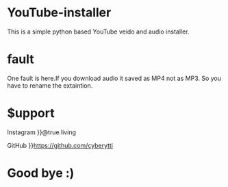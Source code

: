 # YouTube-installer

This is a simple python based YouTube veido and audio installer.

# fault

One fault is here.If you download audio it saved as MP4 not as MP3.
So you have to rename the extaintion.

# $upport 

Instagram }}@true.living

GitHub }}https://github.com/cyberytti

# Good bye :)
 
